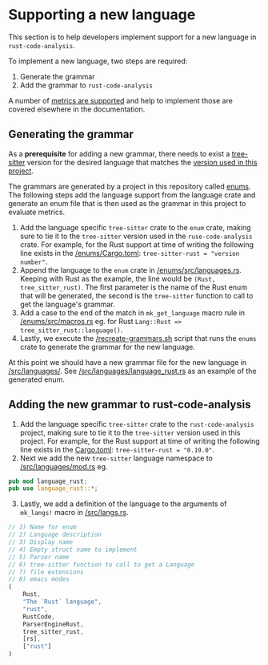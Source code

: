 # Supporting a new language

This section is to help developers implement support for a new language in `rust-code-analysis`.

To implement a new language, two steps are required:

1. Generate the grammar
2. Add the grammar to `rust-code-analysis`

A number of [metrics are supported](https://singularity.github.io/rust-code-analysis/metrics.html) and help to implement those are covered elsewhere in the documentation.

## Generating the grammar

As a **prerequisite** for adding a new grammar, there needs to exist a [tree-sitter](https://github.com/tree-sitter) version for the desired language that matches the [version used in this project](https://github.com/singularity/rust-code-analysis/blob/master/Cargo.toml).

The grammars are generated by a project in this repository called [enums](https://github.com/singularity/rust-code-analysis/tree/master/enums). The following steps add the language support from the language crate and generate an enum file that is then used as the grammar in this project to evaluate metrics.

1. Add the language specific `tree-sitter` crate to the `enum` crate, making sure to tie it to the `tree-sitter` version used in the `ruse-code-analysis` crate. For example, for the Rust support at time of writing the following line exists in the [/enums/Cargo.toml](https://github.com/singularity/rust-code-analysis/blob/master/enums/Cargo.toml): `tree-sitter-rust = "version number"`.
2. Append the language to the `enum` crate in [/enums/src/languages.rs](https://github.com/singularity/rust-code-analysis/blob/master/enums/src/languages.rs). Keeping with Rust as the example, the line would be `(Rust, tree_sitter_rust)`. The first parameter is the name of the Rust enum that will be generated, the second is the `tree-sitter` function to call to get the language's grammar.
3. Add a case to the end of the match in `mk_get_language` macro rule in [/enums/src/macros.rs](https://github.com/singularity/rust-code-analysis/blob/master/enums/src/macros.rs) eg. for Rust `Lang::Rust => tree_sitter_rust::language()`.
4. Lastly, we execute the [/recreate-grammars.sh](https://github.com/singularity/rust-code-analysis/blob/master/recreate-grammars.sh) script that runs the `enums` crate to generate the grammar for the new language.

At this point we should have a new grammar file for the new language in [/src/languages/](https://github.com/singularity/rust-code-analysis/tree/master/src/languages). See [/src/languages/language_rust.rs](https://github.com/singularity/rust-code-analysis/blob/master/src/languages/language_rust.rs) as an example of the generated enum.

## Adding the new grammar to rust-code-analysis

1. Add the language specific `tree-sitter` crate to the `rust-code-analysis` project, making sure to tie it to the `tree-sitter` version used in this project. For example, for the Rust support at time of writing the following line exists in the [Cargo.toml](https://github.com/singularity/rust-code-analysis/blob/master/Cargo.toml): `tree-sitter-rust = "0.19.0"`.
2. Next we add the new `tree-sitter` language namespace to [/src/languages/mod.rs](https://github.com/singularity/rust-code-analysis/blob/master/src/languages/mod.rs) eg. 

```rust
pub mod language_rust;
pub use language_rust::*;
```

3. Lastly, we add a definition of the language to the arguments of `mk_langs!` macro in [/src/langs.rs](https://github.com/singularity/rust-code-analysis/blob/master/src/langs.rs).

```rust
// 1) Name for enum
// 2) Language description
// 3) Display name
// 4) Empty struct name to implement
// 5) Parser name
// 6) tree-sitter function to call to get a Language
// 7) file extensions
// 8) emacs modes
(
    Rust,
    "The `Rust` language",
    "rust",
    RustCode,
    ParserEngineRust,
    tree_sitter_rust,
    [rs],
    ["rust"]
)
```
